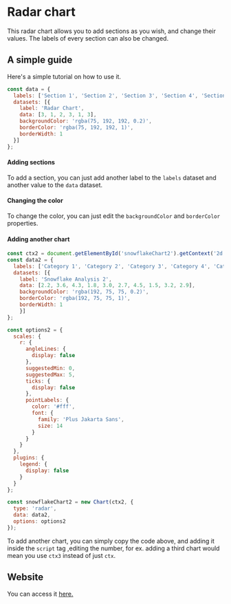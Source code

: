 # Radar chart
This radar chart allows you to add sections as you wish, and change their values. The labels of every section can also be changed.

## A simple guide
Here's a simple tutorial on how to use it.

```js
const data = {
  labels: ['Section 1', 'Section 2', 'Section 3', 'Section 4', 'Section 5', 'Section 6'],
  datasets: [{
    label: 'Radar Chart',
    data: [3, 1, 2, 3, 1, 3],
    backgroundColor: 'rgba(75, 192, 192, 0.2)',
    borderColor: 'rgba(75, 192, 192, 1)',
    borderWidth: 1
  }]
};
```

#### Adding sections
To add a section, you can just add another label to the `labels` dataset and another value to the `data` dataset.

#### Changing the color
To change the color, you can just edit the `backgroundColor` and `borderColor` properties.

#### Adding another chart
```js
const ctx2 = document.getElementById('snowflakeChart2').getContext('2d');
const data2 = {
  labels: ['Category 1', 'Category 2', 'Category 3', 'Category 4', 'Category 5', 'Category 6', 'Category 7', 'Category 8', 'Category 9', 'Category 10'],
  datasets: [{
    label: 'Snowflake Analysis 2',
    data: [2.2, 3.6, 4.3, 1.8, 3.0, 2.7, 4.5, 1.5, 3.2, 2.9],
    backgroundColor: 'rgba(192, 75, 75, 0.2)',
    borderColor: 'rgba(192, 75, 75, 1)',
    borderWidth: 1
    }]
};

const options2 = {
  scales: {
    r: {
      angleLines: {
        display: false
      },
      suggestedMin: 0,
      suggestedMax: 5,
      ticks: {
        display: false
      },
      pointLabels: {
        color: '#fff',
        font: {
          family: 'Plus Jakarta Sans',
          size: 14
        }
      }
    }
  },
  plugins: {
    legend: {
      display: false
    }
  }
};

const snowflakeChart2 = new Chart(ctx2, {
  type: 'radar',
  data: data2,
  options: options2
});
```
To add another chart, you can simply copy the code above, and adding it inside the `script` tag ,editing the number, for ex. adding a third chart would mean you use `ctx3` instead of just `ctx`.

## Website
You can access it [here.](https://duckingtonthe3rd.github.io/Radar-chart/)
